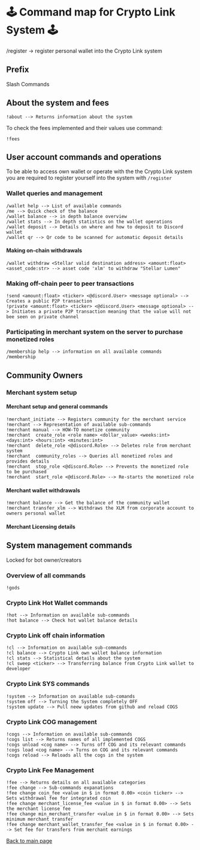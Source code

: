 
# :joystick: Command map for Crypto Link System :joystick: 


/register -> register personal wallet into the Crypto Link system


## Prefix
Slash Commands

## About the system and fees 
```text
!about --> Returns information about the system
```

To check the fees implemented and their values use command:

```text
!fees
```
## User account commands and operations
To be able to access own wallet or operate with the the Crypto Link system you are required to 
register yourself into the system with `/register`

### Wallet queries and management

```text
/wallet help --> List of available commands
/me --> Quick check of the balance 
/wallet balance --> in depth balance overview
/wallet stats --> In depth statistics on the wallet operations
/wallet deposit --> Details on where and how to deposit to Discord wallet
/wallet qr --> Qr code to be scanned for automatic deposit details 
```

#### Making on-chain withdrawals
```text
/wallet withdraw <Stellar valid destination address> <amount:float> <asset_code:str> --> asset code 'xlm' to withdraw "Stellar Lumen"
```

### Making off-chain peer to peer transactions

```text
!send <amount:float> <ticker> <@discord.User> <message optional> --> Creates a public P2P transaction
!private <amount:float> <ticker> <@discord.User> <message optional> --> Initiates a private P2P transaction meaning that the value will not bee seen on private channel
```


### Participating in merchant system on the server to purchase monetized roles
```text
/membership help --> information on all available commands 
/membership
```

## Community Owners 
### Merchant system setup

#### Merchant setup and general commands

```text
!merchant_initiate --> Registers community for the merchant service
!merchant --> Representation of available sub-commands
!merchant manual --> HOW-TO monetize community
!merchant  create_role <role name> <dollar_value> <weeks:int> <days:int> <hours:int> <minutes:int>
!merchant  delete_role <@discord.Role> --> Deletes role from merchant system 
!merchant  community_roles --> Queries all monetized roles and provides details
!merchant  stop_role <@discord.Role> --> Prevents the monetized role to be purchased 
!merchant  start_role <@discord.Role> --> Re-starts the monetized role
```

#### Merchant wallet withdrawals
```text
!merchant balance --> Get the balance of the community wallet 
!merchant transfer_xlm --> Withdraws the XLM from corporate account to owners personal wallet
```
#### Merchant Licensing details


## System management commands
Locked for bot owner/creators

### Overview of all commands
```text
!gods
```

### Crypto Link Hot Wallet commands
```text
!hot --> Information on available sub-commands
!hot balance --> Check hot wallet balance details
```

### Crypto Link off chain information

```text
!cl --> Information on available sub-commands
!cl balance --> Crypto Link own wallet balance information 
!cl stats --> Statistical details about the system
!cl sweep <ticker> --> Transferring balance from Crypto Link wallet to developer 
```

### Crypto Link SYS commands
```text
!system --> Information on available sub-comands
!system off --> Turning the System completely OFF
!system update --> Pull neew updates from github and reload COGS
```

### Crypto Link COG management
```text
!cogs --> Information on available sub-commands
!cogs list --> Returns names of all implemented COGS
!cogs unload <cog name> --> Turns off COG and its relevant commands
!cogs load <cog name> --> Turns on COG and its relevant commands
!cogs reload --> Reloads all the cogs in the system 
```

### Crypto Link Fee Management
```text
!fee --> Returns details on all available categories
!fee change --> Sub-commands expanations
!fee change coin_fee <value in $ in format 0.00> <coin ticker> --> Sets withdrawal fee for integrated coin
!fee change merchant_license_fee <value in $ in format 0.00> --> Sets the merchant license fee
!fee change min_merchant_transfer <value in $ in format 0.00> --> Sets minimum merchant transfer
!fee change merchant_wallet_transfer_fee <value in $ in format 0.00> --> Set fee for transfers from merchant earnings
```

[Back to main page](README.md)